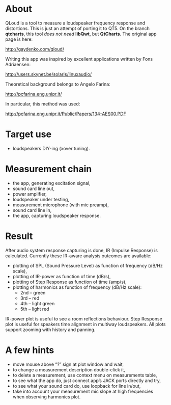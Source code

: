 # About

QLoud is a tool to measure a loudspeaker frequency response and distortions.
This is just an attempt of porting it to QT5. On the branch __qtcharts__, this tool _does not need_ __libQwt__, but __QtCharts__.
The original app page is here:

http://gaydenko.com/qloud/

Writing this app was inspired by excellent applications written
by Fons Adriaensen:

http://users.skynet.be/solaris/linuxaudio/

Theoretical background belongs to Angelo Farina:

http://pcfarina.eng.unipr.it/

In particular, this method was used:

http://pcfarina.eng.unipr.it/Public/Papers/134-AES00.PDF


# Target use

* loudspeakers DIY-ing (xover tuning).


# Measurement chain

* the app, generating excitation signal,
* sound card line out,
* power amplifier,
* loudspeaker under testing,
* measurement microphone (with mic preamp),
* sound card line in,
* the app, capturing loudspeaker response.


# Result

After audio system response capturing is done, IR (Impulse Response)
is calculated. Currently these IR-aware analysis outcomes are available:

* plotting of SPL (Sound Pressure Level) as function of frequency (dB/Hz scale),
* plotting of IR-power as function of time (dB/s),
* plotting of Step Response as function of time (amp/s),
* plotting of harmonics as function of frequency (dB/Hz scale):
	* 2nd – green
	* 3rd – red
	* 4th – light green
	* 5th – light red


IR-power plot is useful to see a room reflections behaviour.
Step Response plot is useful for speakers time alignment in multiway loudspeakers.
All plots support zooming with history and panning.


# A few hints

* move mouse above “?” sign at plot window and wait,
* to change a measurement description double-click it,
* to delete a measurement, use context menu on measurements table,
* to see what the app do, just connect app’s JACK ports directly and try,
* to see what your sound card do, use loopback for line in/out,
* take into account your measurement mic slope at high frequencies when
  observing harmonics plot.
